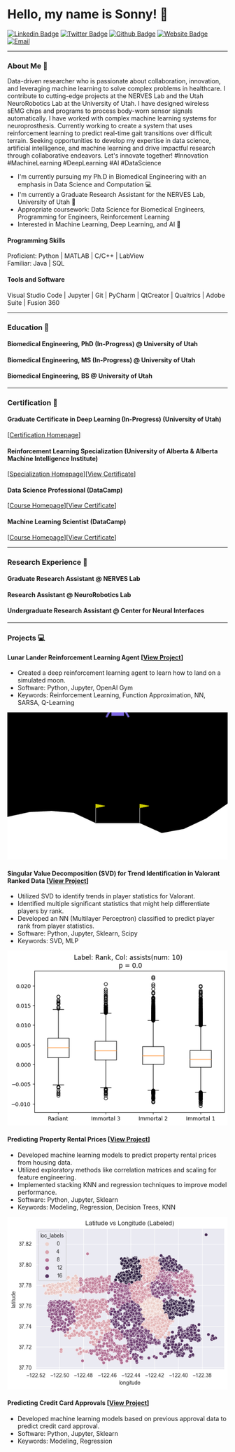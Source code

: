 <h1 align = "left"> Hello, my name is Sonny! 🐣 </h1>

[![Linkedin Badge](https://img.shields.io/badge/-Sonny_Jones-blue?style=for-the-badge&logo=Linkedin&logoColor=white)](https://www.linkedin.com/in/sonnyjoness/)
[![Twitter Badge](https://img.shields.io/badge/-Sonny_Jones-1DA1F2?style=for-the-badge&logo=twitter&logoColor=white)](https://twitter.com/sonny_joness)
[![Github Badge](https://img.shields.io/badge/-Sonny_Jones-3A3B3C?style=for-the-badge&logo=github&logoColor=white)](https://github.com/sonnyjones123)
[![Website Badge](https://img.shields.io/badge/-NERVES_Lab-8A2BE2?style=for-the-badge&logo=squarespace&logoColor=white)](https://nerves.bme.utah.edu/)
[![Email](https://img.shields.io/badge/-Email-0072C6?style=for-the-badge&logo=mailgun&logoColor=white)](mailto:sonny.jones@utah.edu)

---

### About Me 📰

Data-driven researcher who is passionate about collaboration, innovation, and leveraging machine learning to solve complex problems in healthcare. I contribute to cutting-edge projects at the NERVES Lab and the Utah NeuroRobotics Lab at the University of Utah. I have designed wireless sEMG chips and programs to process body-worn sensor signals automatically. I have worked with complex machine learning systems for neuroprosthesis. Currently working to create a system that uses reinforcement learning to predict real-time gait transitions over difficult terrain. Seeking opportunities to develop my expertise in data science, artificial intelligence, and machine learning and drive impactful research through collaborative endeavors. Let's innovate together! #Innovation #MachineLearning #DeepLearning #AI #DataScience

- I'm currently pursuing my Ph.D in Biomedical Engineering with an emphasis in Data Science and Computation 💻
- I'm currently a Graduate Research Assistant for the NERVES Lab, University of Utah 🧠
- Appropriate coursework: Data Science for Biomedical Engineers, Programming for Engineers, Reinforcement Learning
- Interested in Machine Learning, Deep Learning, and AI 🦾

#### Programming Skills  
Proficient: Python | MATLAB | C/C++ | LabView  
Familiar: Java | SQL

#### Tools and Software  
Visual Studio Code | Jupyter | Git | PyCharm | QtCreator | Qualtrics | Adobe Suite | Fusion 360

---

### Education 📖
#### Biomedical Engineering, PhD (In-Progress) @ University of Utah  
#### Biomedical Engineering, MS (In-Progress) @ University of Utah   
#### Biomedical Engineering, BS @ University of Utah  

---

### Certification 📃
#### Graduate Certificate in Deep Learning (In-Progress) (University of Utah)  
[[Certification Homepage](https://www.cs.utah.edu/graduate/academic-programs/certificate-programs/graduate-certificate-in-deep-learning/)]  
#### Reinforcement Learning Specialization (University of Alberta & Alberta Machine Intelligence Institute)  
[[Specialization Homepage](https://www.coursera.org/specializations/reinforcement-learning)][[View Certificate](https://www.coursera.org/verify/specialization/CWUW9VCJAC87)]  
#### Data Science Professional (DataCamp)  
[[Course Homepage](https://www.datacamp.com/tracks/data-scientist-professional-with-python)][[View Certificate](https://www.datacamp.com/certificate/DS0020609141286)]  
#### Machine Learning Scientist (DataCamp)  
[[Course Homepage](https://www.datacamp.com/tracks/machine-learning-scientist-with-python)][[View Certificate](https://www.datacamp.com/completed/statement-of-accomplishment/track/8b3cc836625f4ce083af49e5f01d0038ee2aeee7)]  

---
  
### Research Experience 🥼
#### Graduate Research Assistant @ NERVES Lab  
#### Research Assistant @ NeuroRobotics Lab  
#### Undergraduate Research Assistant @ Center for Neural Interfaces  

---
  
### Projects 💻
#### Lunar Lander Reinforcement Learning Agent [[View Project](https://www.coursera.org/learn/complete-reinforcement-learning-system)]  
- Created a deep reinforcement learning agent to learn how to land on a simulated moon.
- Software: Python, Jupyter, OpenAI Gym
- Keywords: Reinforcement Learning, Function Approximation, NN, SARSA, Q-Learning

![](docs/assets/lunar_lander.gif)

#### Singular Value Decomposition (SVD) for Trend Identification in Valorant Ranked Data [[View Project](https://github.com/sonnyjones123/ValorantDataSVD)]
- Utilized SVD to identify trends in player statistics for Valorant.
- Identified multiple significant statistics that might help differentiate players by rank.
- Developed an NN (Multilayer Perceptron) classified to predict player rank from player statistics. 
- Software: Python, Jupyter, Sklearn, Scipy
- Keywords: SVD, MLP

![](docs/assets/assists.png)

#### Predicting Property Rental Prices [[View Project](https://github.com/sonnyjones123/HouseRentalPricing)]
- Developed machine learning models to predict property rental prices from housing data.
- Utilized exploratory methods like correlation matrices and scaling for feature engineering.
- Implemented stacking KNN and regression techniques to improve model performance.
- Software: Python, Jupyter, Sklearn
- Keywords: Modeling, Regression, Decision Trees, KNN

![](docs/assets/KNNLocation.png)

#### Predicting Credit Card Approvals [[View Project](https://app.datacamp.com/workspace/w/09444c1a-dc78-4525-a510-0a9b048331e3)] 
- Developed machine learning models based on previous approval data to predict credit card approval.
- Software: Python, Jupyter, Sklearn
- Keywords: Modeling, Regression
